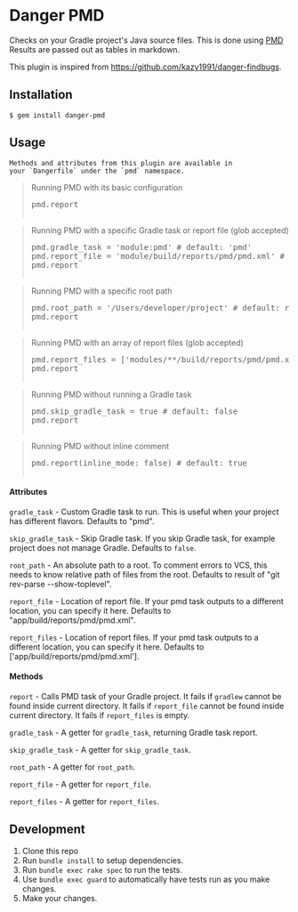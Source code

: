 # Danger PMD

Checks on your Gradle project's Java source files.
This is done using [PMD](https://pmd.github.io)
Results are passed out as tables in markdown.

This plugin is inspired from https://github.com/kazy1991/danger-findbugs.

## Installation

    $ gem install danger-pmd

## Usage

    Methods and attributes from this plugin are available in
    your `Dangerfile` under the `pmd` namespace.

<blockquote>Running PMD with its basic configuration
  <pre>
pmd.report
  </pre>
</blockquote>

<blockquote>Running PMD with a specific Gradle task or report file (glob accepted)
  <pre>
pmd.gradle_task = 'module:pmd' # default: 'pmd'
pmd.report_file = 'module/build/reports/pmd/pmd.xml' # default: 'app/build/reports/pmd/pmd.xml'
pmd.report
  </pre>
</blockquote>

<blockquote>Running PMD with a specific root path
  <pre>
pmd.root_path = '/Users/developer/project' # default: result of `git rev-parse --show-toplevel`
pmd.report
  </pre>
</blockquote>

<blockquote>Running PMD with an array of report files (glob accepted)
  <pre>
pmd.report_files = ['modules/**/build/reports/pmd/pmd.xml', 'app/build/reports/pmd/pmd.xml']
pmd.report
  </pre>
</blockquote>

<blockquote>Running PMD without running a Gradle task
  <pre>
pmd.skip_gradle_task = true # default: false
pmd.report
  </pre>
</blockquote>

<blockquote>Running PMD without inline comment
  <pre>
pmd.report(inline_mode: false) # default: true
  </pre>
</blockquote>

#### Attributes

`gradle_task` - Custom Gradle task to run.
This is useful when your project has different flavors.
Defaults to "pmd".

`skip_gradle_task` - Skip Gradle task.
If you skip Gradle task, for example project does not manage Gradle.
Defaults to `false`.

`root_path` - An absolute path to a root.
To comment errors to VCS, this needs to know relative path of files from the root.
Defaults to result of "git rev-parse --show-toplevel".

`report_file` - Location of report file.
If your pmd task outputs to a different location, you can specify it here.
Defaults to "app/build/reports/pmd/pmd.xml".

`report_files` - Location of report files.
If your pmd task outputs to a different location, you can specify it here.
Defaults to ['app/build/reports/pmd/pmd.xml'].

#### Methods

`report` - Calls PMD task of your Gradle project.
It fails if `gradlew` cannot be found inside current directory.
It fails if `report_file` cannot be found inside current directory.
It fails if `report_files` is empty.

`gradle_task` - A getter for `gradle_task`, returning Gradle task report.

`skip_gradle_task` - A getter for `skip_gradle_task`.

`root_path` - A getter for `root_path`.

`report_file` - A getter for `report_file`.

`report_files` - A getter for `report_files`.

## Development

1. Clone this repo
2. Run `bundle install` to setup dependencies.
3. Run `bundle exec rake spec` to run the tests.
4. Use `bundle exec guard` to automatically have tests run as you make changes.
5. Make your changes.
